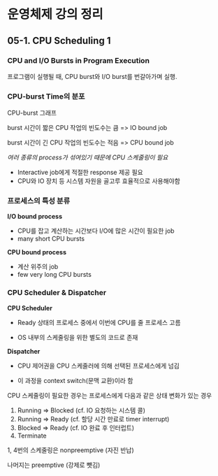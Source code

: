 # 운영체제 강의 정리

## 05-1. CPU Scheduling 1

### CPU and I/O Bursts in Program Execution

프로그램이 실행될 때, CPU burst와 I/O burst를 번갈아가며 실행.



### CPU-burst Time의 분포

CPU-burst 그래프

burst 시간이 짧은 CPU 작업의 빈도수는 큼 => IO bound job

burst 시간이 긴 CPU 작업의 빈도수는 적음 => CPU bound job



*여러 종류의 process가 섞여있기 때문에 CPU 스케줄링이 필요*

- Interactive job에게 적절한 response 제공 필요
- CPU와 IO 장치 등 시스템 자원을 골고루 효율적으로 사용해야함



### 프로세스의 특성 분류

**I/O bound process**

- CPU를 잡고 계산하는 시간보다 I/O에 많은 시간이 필요한 job
- many short CPU bursts

**CPU bound process**

- 계산 위주의 job
- few very long CPU bursts



### CPU Scheduler & Dispatcher

**CPU Scheduler**

- Ready 상태의 프로세스 중에서 이번에 CPU를 줄 프로세스 고름

- OS 내부의 스케줄링을 위한 별도의 코드로 존재

**Dispatcher**

- CPU 제어권을 CPU 스케줄러에 의해 선택된 프로세스에게 넘김

- 이 과정을 context switch(문맥 교환)이라 함



CPU 스케줄링이 필요한 경우는 프로세스에게 다음과 같은 상태 변화가 있는 경우

1. Running => Blocked (cf. IO 요청하는 시스템 콜)
2. Running => Ready (cf. 할당 시간 만료로 timer interrupt)
3. Blocked => Ready (cf. IO 완료 후 인터럽트)
4. Terminate

1, 4번의 스케줄링은 nonpreemptive (자진 반납)

나머지는 preemptive (강제로 뺏김)


